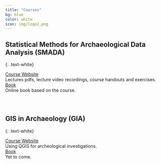 ```yaml
---
title: "Courses"
bg: blue
color: white
icon: img/logo2.png
---
```


## Statistical Methods for Archaeological Data Analysis (SMADA)
{: .text-white}

<div id="coursescontainer">
<div id="coursesbox">
<a class="boxlinks"  href="https://martinhinz.github.io/smada2021">Course Website</a><br>
Lectures pdfs, lecture video recordings, course handouts and exercises.
</div>
<div id="coursesbox">
<a class="boxlinks" href="https://martinhinz.github.io/smada2021/book/preface.html">Book</a><br>
Online book based on the course.<br>
</div>
</div>

<div style="padding: 20px"></div>

## GIS in Archaeology (GIA)
{: .text-white}

<div id="coursescontainer">
<div id="coursesbox">
<a class="boxlinks" href="https://martinhinz.github.io/gia_hs_2020">Course Website</a><br>
Using QGIS for archeological investigations.
</div>
<div id="coursesbox">
<a class="boxlinks" href="">Book</a><br>
Yet to come.<br>
</div>
</div>
